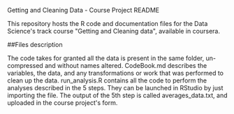 Getting and Cleaning Data - Course Project README

This repository hosts the R code and documentation files for the Data Science's track course "Getting and Cleaning data", available in coursera.

##Files description

The code takes for granted all the data is present in the same folder, un-compressed and without names altered.
CodeBook.md describes the variables, the data, and any transformations or work that was performed to clean up the data.
run_analysis.R contains all the code to perform the analyses described in the 5 steps. They can be launched in RStudio by just importing the file.
The output of the 5th step is called averages_data.txt, and uploaded in the course project's form.
